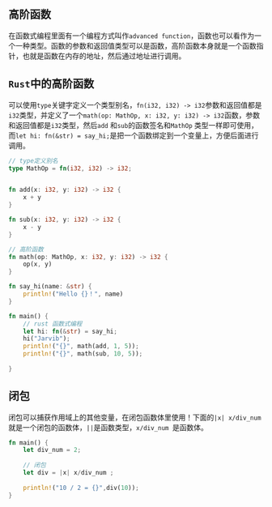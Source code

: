 ## 高阶函数
在函数式编程里面有一个编程方式叫作`advanced function`，函数也可以看作为一个一种类型。函数的参数和返回值类型可以是函数，高阶函数本身就是一个函数指针，也就是函数在内存的地址，然后通过地址进行调用。

## `Rust`中的高阶函数

可以使用`type`关键字定义一个类型别名，`fn(i32, i32) -> i32`参数和返回值都是`i32`类型，并定义了一个`math(op: MathOp, x: i32, y: i32) -> i32`函数，参数和返回值都是`i32`类型，然后`add` 和`sub`的函数签名和`MathOp` 类型一样即可使用，而`let hi: fn(&str) = say_hi;`是把一个函数绑定到一个变量上，方便后面进行调用。

```rust linenums='1'
// type定义别名
type MathOp = fn(i32, i32) -> i32;


fn add(x: i32, y: i32) -> i32 {
    x + y
}

fn sub(x: i32, y: i32) -> i32 {
    x - y
}

// 高阶函数
fn math(op: MathOp, x: i32, y: i32) -> i32 {
    op(x, y)
}

fn say_hi(name: &str) {
    println!("Hello {}！", name)
}

fn main() {
    // rust 函数式编程
    let hi: fn(&str) = say_hi;
    hi("Jarvib");
    println!("{}", math(add, 1, 5));
    println!("{}", math(sub, 10, 5));
    
}

```

## 闭包

闭包可以捕获作用域上的其他变量，在闭包函数体里使用！下面的`|x| x/div_num`就是一个闭包的函数体，`||`是函数类型，`x/div_num `是函数体。

```rust linenums='1'
fn main() {
    let div_num = 2;
    
    // 闭包
    let div = |x| x/div_num ;
    
    println!("10 / 2 = {}",div(10)); 
}   
```
